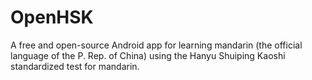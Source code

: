 OpenHSK
=======
A free and open-source Android app for learning mandarin (the official language of the P. Rep. of China) using the Hanyu Shuiping Kaoshi standardized test for mandarin.